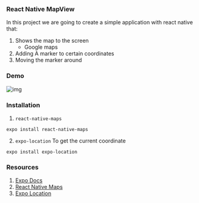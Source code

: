 ### React Native MapView

In this project we are going to create a simple application with react native that:

1. Shows the map to the screen
   - Google maps
2. Adding A marker to certain coordinates
3. Moving the marker around

### Demo

![img](https://github.com/CrispenGari/native-startup/blob/main/beautiful-uis/imgs/Screenshot_20210730-113613_Expo%20Go.jpg)

### Installation

1. `react-native-maps`

```
expo install react-native-maps
```

2. `expo-location`
   To get the current coordinate

```
expo install expo-location
```

### Resources

1. [Expo Docs](https://docs.expo.dev/versions/latest/sdk/map-view/)
2. [React Native Maps](https://github.com/react-native-maps/react-native-maps)
3. [Expo Location](https://docs.expo.dev/versions/latest/sdk/location/)
